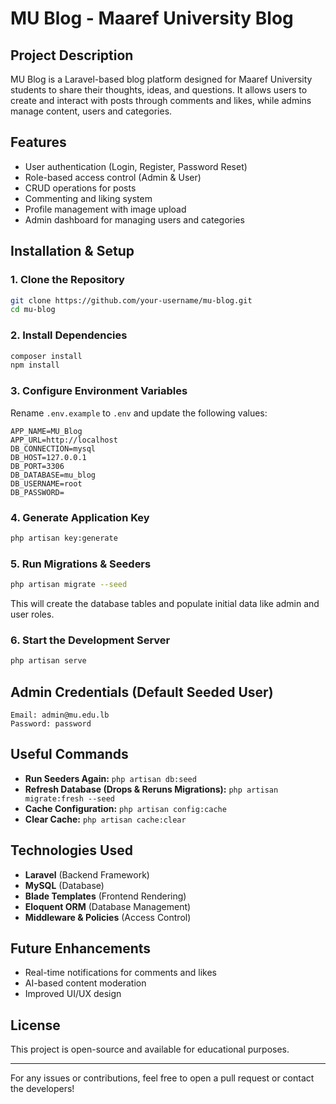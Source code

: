 # MU Blog - Maaref University Blog

## Project Description

MU Blog is a Laravel-based blog platform designed for Maaref University students to share their thoughts,
ideas, and questions. It allows users to create and interact with posts through comments and likes,
while admins manage content, users and categories.

## Features

-   User authentication (Login, Register, Password Reset)
-   Role-based access control (Admin & User)
-   CRUD operations for posts
-   Commenting and liking system
-   Profile management with image upload
-   Admin dashboard for managing users and categories

## Installation & Setup

### 1. Clone the Repository

```bash
git clone https://github.com/your-username/mu-blog.git
cd mu-blog
```

### 2. Install Dependencies

```bash
composer install
npm install
```

### 3. Configure Environment Variables

Rename `.env.example` to `.env` and update the following values:

```env
APP_NAME=MU_Blog
APP_URL=http://localhost
DB_CONNECTION=mysql
DB_HOST=127.0.0.1
DB_PORT=3306
DB_DATABASE=mu_blog
DB_USERNAME=root
DB_PASSWORD=
```

### 4. Generate Application Key

```bash
php artisan key:generate
```

### 5. Run Migrations & Seeders

```bash
php artisan migrate --seed
```

This will create the database tables and populate initial data like admin and user roles.

### 6. Start the Development Server

```bash
php artisan serve
```

## Admin Credentials (Default Seeded User)

```
Email: admin@mu.edu.lb
Password: password
```

## Useful Commands

-   **Run Seeders Again:** `php artisan db:seed`
-   **Refresh Database (Drops & Reruns Migrations):** `php artisan migrate:fresh --seed`
-   **Cache Configuration:** `php artisan config:cache`
-   **Clear Cache:** `php artisan cache:clear`

## Technologies Used

-   **Laravel** (Backend Framework)
-   **MySQL** (Database)
-   **Blade Templates** (Frontend Rendering)
-   **Eloquent ORM** (Database Management)
-   **Middleware & Policies** (Access Control)

## Future Enhancements

-   Real-time notifications for comments and likes
-   AI-based content moderation
-   Improved UI/UX design

## License

This project is open-source and available for educational purposes.

---

For any issues or contributions, feel free to open a pull request or contact the developers!
